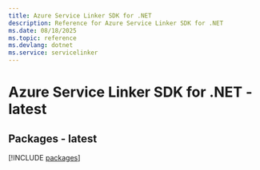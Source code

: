 ```yaml
---
title: Azure Service Linker SDK for .NET
description: Reference for Azure Service Linker SDK for .NET
ms.date: 08/18/2025
ms.topic: reference
ms.devlang: dotnet
ms.service: servicelinker
---
```

# Azure Service Linker SDK for .NET - latest
## Packages - latest
[!INCLUDE [packages](service-linker-index.md)]